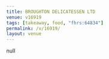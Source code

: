 ```yaml
---
title: BROUGHTON DELICATESSEN LTD
venue: v16919
tags: [takeaway, food, "fhrs:64834"]
permalink: /v/16919/
layout: venue
---
```

null